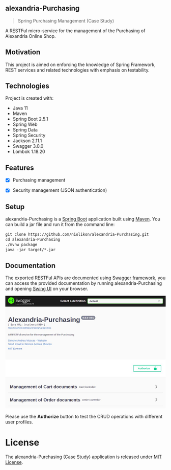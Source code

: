 ## alexandria-Purchasing
> Spring Purchasing Management (Case Study)

A RESTFul micro-service for the management of the Purchasing of Alexandria Online Shop.


## Motivation
This project is aimed on enforcing the knowledge of Spring Framework, REST services
and related technologies with emphasis on testability.


## Technologies
Project is created with:
* Java 11
* Maven
* Spring Boot 2.5.1
* Spring Web
* Spring Data
* Spring Security
* Jackson 2.11.1
* Swagger 3.0.0
* Lombok 1.18.20


## Features
- [x] Purchasing management
- [x] Security management (JSON authentication)


## Setup
alexandria-Purchasing is a [Spring Boot](https://spring.io/guides/gs/spring-boot) application built using [Maven](https://spring.io/guides/gs/maven/). You can build a jar file and run it from the command line:


```
git clone https://github.com/niolikon/alexandria-Purchasing.git
cd alexandria-Purchasing
./mvnw package
java -jar target/*.jar
```

## Documentation
The exported RESTFul APIs are documented using [Swagger framework](https://swagger.io/), you can access the provided documentation by running alexandria-Purchasing and opening [Swing UI](http://localhost:8380/purchasing/swagger-ui/) on your browser.

<img src="alexandria-Purchasing_Swagger-Capture.jpg">

Please use the <b>Authorize</b> button to test the CRUD operations with different user profiles.


# License

The alexandria-Purchasing (Case Study) application is released under [MIT License](LICENSE).
